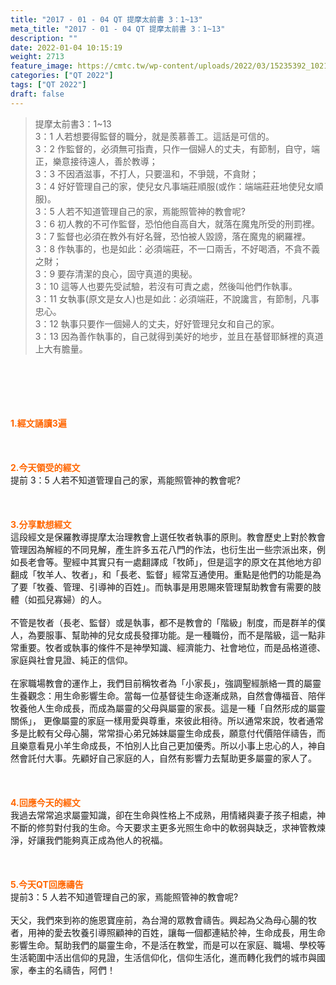 ```yaml
---
title: "2017 - 01 - 04 QT 提摩太前書 3：1~13"
meta_title: "2017 - 01 - 04 QT 提摩太前書 3：1~13"
description: ""
date: 2022-01-04 10:15:19
weight: 2713
feature_image: https://cmtc.tw/wp-content/uploads/2022/03/15235392_10211799862337740_180693556567566654_o-1.webp
categories: ["QT 2022"]
tags: ["QT 2022"]
draft: false
---
```


<blockquote>提摩太前書3：1~13<br />
3：1 人若想要得監督的職分，就是羨慕善工。這話是可信的。<br />
3：2 作監督的，必須無可指責，只作一個婦人的丈夫，有節制，自守，端正，樂意接待遠人，善於教導；<br />
3：3 不因酒滋事，不打人，只要溫和，不爭競，不貪財；<br />
3：4 好好管理自己的家，使兒女凡事端莊順服(或作：端端莊莊地使兒女順服)。<br />
3：5 人若不知道管理自己的家，焉能照管神的教會呢?<br />
3：6 初人教的不可作監督，恐怕他自高自大，就落在魔鬼所受的刑罰裡。<br />
3：7 監督也必須在教外有好名聲，恐怕被人毀謗，落在魔鬼的網羅裡。<br />
3：8 作執事的，也是如此：必須端莊，不一口兩舌，不好喝酒，不貪不義之財；<br />
3：9 要存清潔的良心，固守真道的奧秘。<br />
3：10 這等人也要先受試驗，若沒有可責之處，然後叫他們作執事。<br />
3：11 女執事(原文是女人)也是如此：必須端莊，不說讒言，有節制，凡事忠心。<br />
3：12 執事只要作一個婦人的丈夫，好好管理兒女和自己的家。<br />
3：13 因為善作執事的，自己就得到美好的地步，並且在基督耶穌裡的真道上大有膽量。</blockquote><br />
&nbsp;<br />
<br />
&nbsp;<br />
<br />
<span style="color: #ff6600;"><strong>1.</strong><strong>經文誦讀3遍</strong></span><br />
<br />
<span style="color: #ff6600;"><strong> </strong></span><br />
<br />
<span style="color: #ff6600;"><strong>2.</strong><strong>今天領受的經文<br />
</strong></span>提前 3：5 人若不知道管理自己的家，焉能照管神的教會呢?<br />
<br />
&nbsp;<br />
<br />
<span style="color: #ff6600;"><strong>3.</strong><strong>分享默想經文<br />
</strong></span>這段經文是保羅教導提摩太治理教會上選任牧者執事的原則。教會歷史上對於教會管理因為解經的不同見解，產生許多五花八門的作法，也衍生出一些宗派出來，例如長老會等。聖經中其實只有一處翻譯成「牧師」，但是這字的原文在其他地方卻翻成「牧羊人、牧者」，和「長老、監督」經常互通使用。重點是他們的功能是為了要「牧養、管理、引導神的百姓」。而執事是用恩賜來管理幫助教會有需要的肢體（如孤兒寡婦）的人。<br />
<br />
不管是牧者（長老、監督）或是執事，都不是教會的「階級」制度，而是群羊的僕人，為要服事、幫助神的兒女成長發揮功能。是一種職份，而不是階級，這一點非常重要。牧者或執事的條件不是神學知識、經濟能力、社會地位，而是品格道德、家庭與社會見證、純正的信仰。<br />
<br />
在家職場教會的運作上，我們目前稱牧者為「小家長」，強調聖經脈絡一貫的屬靈生養觀念：用生命影響生命。當每一位基督徒生命逐漸成熟，自然會傳福音、陪伴牧養他人生命成長，而成為屬靈的父母與屬靈的家長。這是一種「自然形成的屬靈關係」， 更像屬靈的家庭一樣用愛與尊重，來彼此相待。所以通常來說，牧者通常多是比較有父母心腸，常常掛心弟兄姊妹屬靈生命成長，願意付代價陪伴禱告，而且樂意看見小羊生命成長，不怕別人比自己更加優秀。所以小事上忠心的人，神自然會託付大事。先顧好自己家庭的人，自然有影響力去幫助更多屬靈的家人了。<br />
<br />
&nbsp;<br />
<br />
<span style="color: #ff6600;"><strong>4.</strong><strong>回應今天的經文<br />
</strong></span>我過去常常追求屬靈知識，卻在生命與性格上不成熟，用情緒與妻子孩子相處，神不斷的修剪對付我的生命。今天要求主更多光照生命中的軟弱與缺乏，求神管教煉淨，好讓我們能夠真正成為他人的祝福。<br />
<br />
&nbsp;<br />
<br />
<span style="color: #ff6600;"><strong>5.</strong></span><strong><span style="color: #ff6600;">今天QT回應禱告<br />
</span></strong>提前3：5 人若不知道管理自己的家，焉能照管神的教會呢?<br />
<br />
天父，我們來到祢的施恩寶座前，為台灣的眾教會禱告。興起為父為母心腸的牧者，用神的愛去牧養引導照顧神的百姓，讓每一個都連結於神，生命成長，用生命影響生命。幫助我們的屬靈生命，不是活在教堂，而是可以在家庭、職場、學校等生活範圍中活出信仰的見證，生活信仰化，信仰生活化，進而轉化我們的城市與國家，奉主的名禱告，阿們！<br />
<br />
&nbsp;<br />
<br />
<strong> </strong>
        